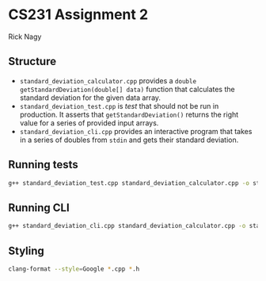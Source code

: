 # CS231 Assignment 2

Rick Nagy

## Structure

- `standard_deviation_calculator.cpp` provides a
  `double getStandardDeviation(double[] data)` function that calculates the
  standard deviation for the given data array.
- `standard_deviation_test.cpp` is *test* that should not be run in production.
  It asserts that `getStandardDeviation()` returns the right value for a series
  of provided input arrays.
- `standard_deviation_cli.cpp` provides an interactive program that
  takes in a series of doubles from `stdin` and gets their standard deviation.

## Running tests

```sh
g++ standard_deviation_test.cpp standard_deviation_calculator.cpp -o standard_deviation_test && ./standard_deviation_test
```

## Running CLI

```sh
g++ standard_deviation_cli.cpp standard_deviation_calculator.cpp -o standard_deviation_cli && ./standard_deviation_cli
```

## Styling

```sh
clang-format --style=Google *.cpp *.h
```

